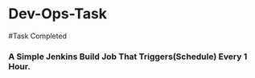 # Dev-Ops-Task
#Task Completed
###  A Simple Jenkins Build Job That Triggers(Schedule) Every 1 Hour.
